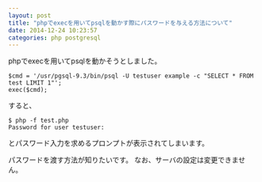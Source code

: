 ```yaml
---
layout: post
title: "phpでexecを用いてpsqlを動かす際にパスワードを与える方法について"
date: 2014-12-24 10:23:57
categories: php postgresql
---
```

<p>phpでexecを用いてpsqlを動かそうとしました。</p>

<pre><code>$cmd = '/usr/pgsql-9.3/bin/psql -U testuser example -c "SELECT * FROM test LIMIT 1"';
exec($cmd);
</code></pre>

<p>すると、</p>

<pre><code>$ php -f test.php
Password for user testuser:
</code></pre>

<p>とパスワード入力を求めるプロンプトが表示されてしまいます。</p>

<p>パスワードを渡す方法が知りたいです。
なお、サーバの設定は変更できません。</p>
